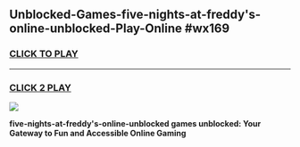 
## Unblocked-Games-five-nights-at-freddy's-online-unblocked-Play-Online #wx169
<h3>
<a href="https://news.freeplayer.one?title=five-nights-at-freddy's-online-unblocked&ref=3">CLICK TO PLAY</a></h3>
<hr>

<h3>
<a href="https://news.freeplayer.one?title=five-nights-at-freddy's-online-unblocked&ref=3">CLICK 2 PLAY</a>
  
</h3>

<a href="https://news.freeplayer.one?title=five-nights-at-freddy's-online-unblocked&ref=3"><img src="https://clearcache.store/games.png"></a>


**five-nights-at-freddy's-online-unblocked games unblocked: Your Gateway to Fun and Accessible Online Gaming**
